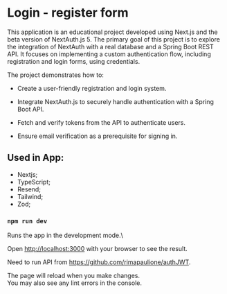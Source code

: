 # Login - register form

<p>This application is an educational project developed using Next.js and the beta version of NextAuth.js 5. The primary goal of this project is to explore the integration of NextAuth with a real database and a Spring Boot REST API. It focuses on implementing a custom authentication flow, including registration and login forms, using credentials.

The project demonstrates how to:

- Create a user-friendly registration and login system.
- Integrate NextAuth.js to securely handle authentication with a Spring Boot API.
- Fetch and verify tokens from the API to authenticate users.
- Ensure email verification as a prerequisite for signing in.

  </p>

## Used in App:

- Nextjs;
- TypeScript;
- Resend;
- Tailwind;
- Zod;

### `npm run dev`

Runs the app in the development mode.\

Open [http://localhost:3000](http://localhost:3000) with your browser to see the result.

Need to run API from https://github.com/rimapaulione/authJWT.

The page will reload when you make changes.\
You may also see any lint errors in the console.
